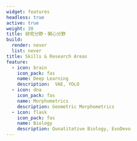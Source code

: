 ```yaml
---
widget: features
headless: true
active: true
weight: 30
title: 研究分野・関心分野
build:
  render: never
  list: never
title: Skills & Research Areas
feature:
  - icon: brain
    icon_pack: fas
    name: Deep Learning
    description:  VAE, YOLO
  - icon: dna
    icon_pack: fas
    name: Morphometrics
    description: Geometric Morphometrics
  - icon: flask
    icon_pack: fas
    name: Biology
    description: Qunatitative Biology, EvoDevo
---
```

